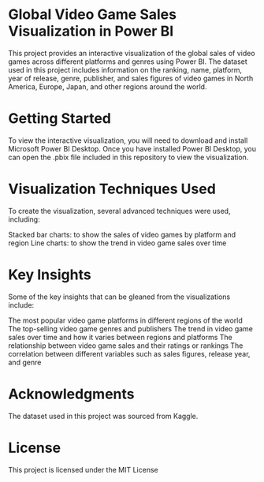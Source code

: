 # Global Video Game Sales Visualization in Power BI
This project provides an interactive visualization of the global sales of video games across different platforms and genres using Power BI. The dataset used in this project includes information on the ranking, name, platform, year of release, genre, publisher, and sales figures of video games in North America, Europe, Japan, and other regions around the world.

# Getting Started
To view the interactive visualization, you will need to download and install Microsoft Power BI Desktop. Once you have installed Power BI Desktop, you can open the .pbix file included in this repository to view the visualization.

# Visualization Techniques Used
To create the visualization, several advanced techniques were used, including:

Stacked bar charts: to show the sales of video games by platform and region
Line charts: to show the trend in video game sales over time

# Key Insights
Some of the key insights that can be gleaned from the visualizations include:

The most popular video game platforms in different regions of the world
The top-selling video game genres and publishers
The trend in video game sales over time and how it varies between regions and platforms
The relationship between video game sales and their ratings or rankings
The correlation between different variables such as sales figures, release year, and genre
# Acknowledgments
The dataset used in this project was sourced from Kaggle.

# License
This project is licensed under the MIT License 
